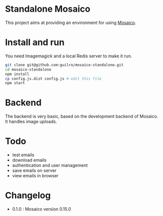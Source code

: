 # Standalone Mosaico

This project aims at providing an environment for using [Mosaico](mosaico.io).

# Install and run

You need Imagemagick and a local Redis server to make it run.

```bash
git clone git@github.com:guilro/mosaico-standalone.git
cd mosaico-standalone
npm install
cp config.js.dist config.js # edit this file
npm start
```

# Backend

The backend is very basic, based on the development backend of Mosaico. It handles image uploads.

# Todo

* test emails
* download emails
* authentication and user management
* save emails on server
* view emails in browser

# Changelog

* 0.1.0 : Mosaico version 0.15.0
